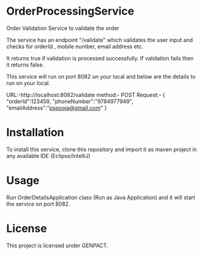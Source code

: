 # OrderProcessingService
Order Validation Service to validate the order

The service has an endpoint "/validate" which validates the user input and checks for orderId , mobile number, email address etc. 

It returns true if validation is processed successfully. If validation fails then it returns false.

This service will run on port 8082 on your local and below are the details to run on your local.

URL:-http://localhost:8082/validate
method:- POST
Request:-
{
            "orderId":123459,
            "phoneNumber":"9784977949",
            "emailAddress":"pspooja@gmail.com"
}
# Installation
To install this service, clone this repository and import it as maven project in any available IDE (Eclipse/IntelliJ) 

# Usage
Run OrderDetailsApplication class (Run as Java Application) and it will start the service on port 8082.

# License
This project is licensed under GENPACT.
